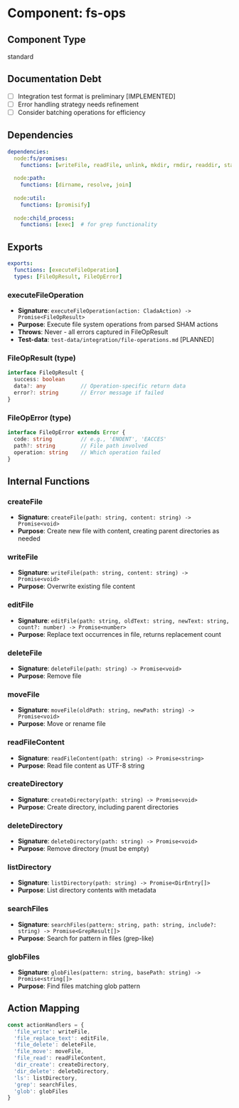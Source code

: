 # Component: fs-ops

## Component Type
standard

## Documentation Debt
- [ ] Integration test format is preliminary [IMPLEMENTED]
- [ ] Error handling strategy needs refinement
- [ ] Consider batching operations for efficiency

## Dependencies

```yaml
dependencies:
  node:fs/promises:
    functions: [writeFile, readFile, unlink, mkdir, rmdir, readdir, stat]
    
  node:path:
    functions: [dirname, resolve, join]
    
  node:util:
    functions: [promisify]
    
  node:child_process:
    functions: [exec]  # for grep functionality
```

## Exports

```yaml
exports:
  functions: [executeFileOperation]
  types: [FileOpResult, FileOpError]
```

### executeFileOperation
- **Signature**: `executeFileOperation(action: CladaAction) -> Promise<FileOpResult>`
- **Purpose**: Execute file system operations from parsed SHAM actions
- **Throws**: Never - all errors captured in FileOpResult
- **Test-data**: `test-data/integration/file-operations.md` [PLANNED]

### FileOpResult (type)
```typescript
interface FileOpResult {
  success: boolean
  data?: any           // Operation-specific return data
  error?: string       // Error message if failed
}
```

### FileOpError (type)
```typescript
interface FileOpError extends Error {
  code: string         // e.g., 'ENOENT', 'EACCES'
  path?: string        // File path involved
  operation: string    // Which operation failed
}
```

## Internal Functions

### createFile
- **Signature**: `createFile(path: string, content: string) -> Promise<void>`
- **Purpose**: Create new file with content, creating parent directories as needed

### writeFile  
- **Signature**: `writeFile(path: string, content: string) -> Promise<void>`
- **Purpose**: Overwrite existing file content

### editFile
- **Signature**: `editFile(path: string, oldText: string, newText: string, count?: number) -> Promise<number>`
- **Purpose**: Replace text occurrences in file, returns replacement count

### deleteFile
- **Signature**: `deleteFile(path: string) -> Promise<void>`
- **Purpose**: Remove file

### moveFile
- **Signature**: `moveFile(oldPath: string, newPath: string) -> Promise<void>`
- **Purpose**: Move or rename file

### readFileContent
- **Signature**: `readFileContent(path: string) -> Promise<string>`
- **Purpose**: Read file content as UTF-8 string

### createDirectory
- **Signature**: `createDirectory(path: string) -> Promise<void>`
- **Purpose**: Create directory, including parent directories

### deleteDirectory
- **Signature**: `deleteDirectory(path: string) -> Promise<void>`
- **Purpose**: Remove directory (must be empty)

### listDirectory
- **Signature**: `listDirectory(path: string) -> Promise<DirEntry[]>`
- **Purpose**: List directory contents with metadata

### searchFiles
- **Signature**: `searchFiles(pattern: string, path: string, include?: string) -> Promise<GrepResult[]>`
- **Purpose**: Search for pattern in files (grep-like)

### globFiles
- **Signature**: `globFiles(pattern: string, basePath: string) -> Promise<string[]>`
- **Purpose**: Find files matching glob pattern

## Action Mapping

```typescript
const actionHandlers = {
  'file_write': writeFile,
  'file_replace_text': editFile,
  'file_delete': deleteFile,
  'file_move': moveFile,
  'file_read': readFileContent,
  'dir_create': createDirectory,
  'dir_delete': deleteDirectory,
  'ls': listDirectory,
  'grep': searchFiles,
  'glob': globFiles
}
```